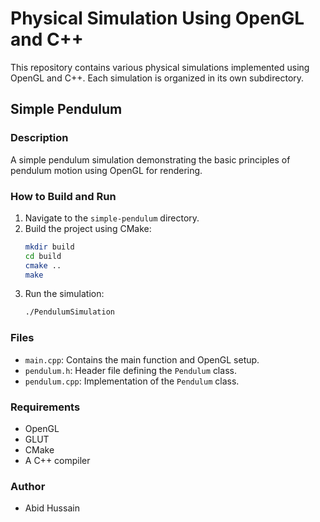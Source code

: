 # Physical Simulation Using OpenGL and C++

This repository contains various physical simulations implemented using OpenGL and C++. Each simulation is organized in its own subdirectory.

## Simple Pendulum

### Description
A simple pendulum simulation demonstrating the basic principles of pendulum motion using OpenGL for rendering.

### How to Build and Run

1. Navigate to the `simple-pendulum` directory.
2. Build the project using CMake:
    ```sh
    mkdir build
    cd build
    cmake ..
    make
    ```
3. Run the simulation:
    ```sh
    ./PendulumSimulation
    ```

### Files
- `main.cpp`: Contains the main function and OpenGL setup.
- `pendulum.h`: Header file defining the `Pendulum` class.
- `pendulum.cpp`: Implementation of the `Pendulum` class.

### Requirements
- OpenGL
- GLUT
- CMake
- A C++ compiler

### Author
- Abid Hussain
